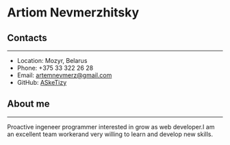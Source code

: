 
# **Artiom Nevmerzhitsky**

## **Contacts**
---
* Location: Mozyr, Belarus
* Phone: +375 33 322 26 28
* Email: artemnevmerz@gmail.com
* GitHub: [ASkeTizy](https://github.com/ASkeTizy)

## **About me**
---
Proactive ingeneer programmer interested in grow as web developer.I am an excellent team workerand very willing to learn and develop new skills.


